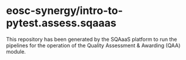 <!--
SPDX-FileCopyrightText: Copyright contributors to the Software Quality Assurance as a Service (SQAaaS) project <sqaaas@ibergrid.eu>

SPDX-License-Identifier: GPL-3.0-only
-->

# eosc-synergy/intro-to-pytest.assess.sqaaas
This repository has been generated by the SQAaaS platform to run the pipelines
for the operation of the
Quality Assessment & Awarding (QAA)
module.